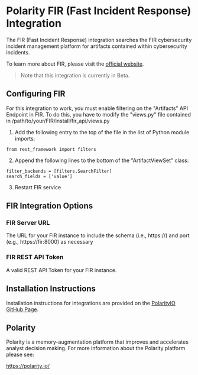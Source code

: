 # Polarity FIR (Fast Incident Response) Integration

The FIR (Fast Incident Response) integration searches the FIR cybersecurity incident management platform for artifacts contained within cybersecurity incidents.

To learn more about FIR, please visit the [official website](https://github.com/certsocietegenerale/FIR).

> Note that this integration is currently in Beta.

## Configuring FIR

For this integration to work, you must enable filtering on the "Artifacts" API Endpoint in FIR.  To do this, you have to modify the "views.py" file contained in /path/to/your/FIR/install/fir_api/views.py

1. Add the following entry to the top of the file in the list of Python module imports:
```
from rest_framework import filters
```

2. Append the following lines to the bottom of the "ArtifactViewSet" class:
```
filter_backends = [filters.SearchFilter]
search_fields = ['value']
```

3. Restart FIR service

## FIR Integration Options

### FIR Server URL

The URL for your FIR instance to include the schema (i.e., https://) and port (e.g., https://fir:8000) as necessary

### FIR REST API Token

A valid REST API Token for your FIR instance.

## Installation Instructions

Installation instructions for integrations are provided on the [PolarityIO GitHub Page](https://polarityio.github.io/).

## Polarity

Polarity is a memory-augmentation platform that improves and accelerates analyst decision making. For more information about the Polarity platform please see:

https://polarity.io/
